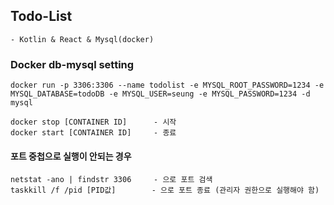 ## Todo-List 
    - Kotlin & React & Mysql(docker) 

### Docker db-mysql setting
    docker run -p 3306:3306 --name todolist -e MYSQL_ROOT_PASSWORD=1234 -e MYSQL_DATABASE=todoDB -e MYSQL_USER=seung -e MYSQL_PASSWORD=1234 -d mysql

    docker stop [CONTAINER ID]      - 시작
    docker start [CONTAINER ID]     - 종료

####    포트 중첩으로 실행이 안되는 경우
    netstat -ano | findstr 3306     - 으로 포트 검색
    taskkill /f /pid [PID값]        - 으로 포트 종료 (관리자 권한으로 실행해야 함)